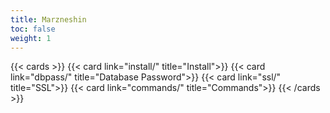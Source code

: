 ```yaml
---
title: Marzneshin
toc: false
weight: 1
---
```


{{< cards >}}
  {{< card link="install/" title="Install">}}
  {{< card link="dbpass/" title="Database Password">}}
  {{< card link="ssl/" title="SSL">}}
  {{< card link="commands/" title="Commands">}}
{{< /cards >}}